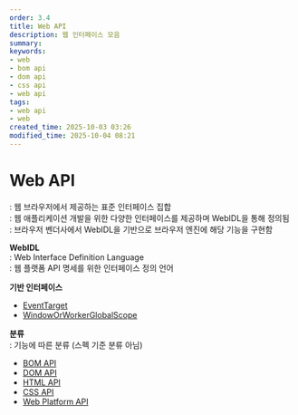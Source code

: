 ```yaml
---
order: 3.4
title: Web API
description: 웹 인터페이스 모음
summary:
keywords:
- web
- bom api
- dom api
- css api
- web api
tags:
- web api
- web
created_time: 2025-10-03 03:26
modified_time: 2025-10-04 08:21
---
```


# Web API
: 웹 브라우저에서 제공하는 표준 인터페이스 집합  
: 웹 애플리케이션 개발을 위한 다양한 인터페이스를 제공하며 WebIDL을 통해 정의됨  
: 브라우저 벤더사에서 WebIDL을 기반으로 브라우저 엔진에 해당 기능을 구현함

**WebIDL**  
: Web Interface Definition Language  
: 웹 플랫폼 API 명세를 위한 인터페이스 정의 언어  


**기반 인터페이스**
- [EventTarget](./eventtarget.md)
- [WindowOrWorkerGlobalScope](./windoworworkerglobalscope.md)


**분류**  
: 기능에 따른 분류 (스펙 기준 분류 아님)  

- [BOM API](./bom-api/index.md)
- [DOM API](./dom-api/index.md)
- [HTML API](./html-api/index.md)
- [CSS API](./css-api/index.md)
- [Web Platform API](./web-api/index.md)